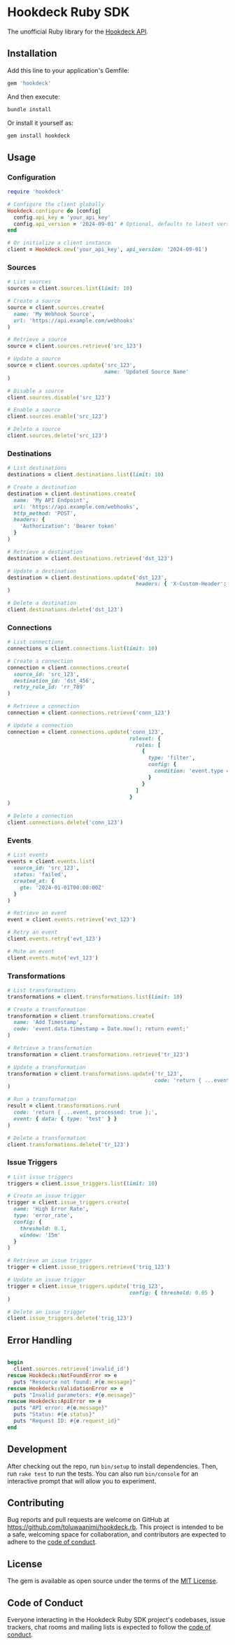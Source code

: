# Hookdeck Ruby SDK

The unofficial Ruby library for the [Hookdeck API](https://hookdeck.com?ref=github-toluwaanimi-ruby-sdk).

## Installation

Add this line to your application's Gemfile:

```ruby
gem 'hookdeck'
```

And then execute:

```bash
bundle install
```

Or install it yourself as:

```bash
gem install hookdeck
```

## Usage

### Configuration

```ruby
require 'hookdeck'

# Configure the client globally
Hookdeck.configure do |config|
  config.api_key = 'your_api_key'
  config.api_version = '2024-09-01' # Optional, defaults to latest version
end

# Or initialize a client instance
client = Hookdeck.new('your_api_key', api_version: '2024-09-01')
```

### Sources

```ruby
# List sources
sources = client.sources.list(limit: 10)

# Create a source
source = client.sources.create(
  name: 'My Webhook Source',
  url: 'https://api.example.com/webhooks'
)

# Retrieve a source
source = client.sources.retrieve('src_123')

# Update a source
source = client.sources.update('src_123',
                               name: 'Updated Source Name'
)

# Disable a source
client.sources.disable('src_123')

# Enable a source
client.sources.enable('src_123')

# Delete a source
client.sources.delete('src_123')
```

### Destinations

```ruby
# List destinations
destinations = client.destinations.list(limit: 10)

# Create a destination
destination = client.destinations.create(
  name: 'My API Endpoint',
  url: 'https://api.example.com/webhooks',
  http_method: 'POST',
  headers: {
    'Authorization': 'Bearer token'
  }
)

# Retrieve a destination
destination = client.destinations.retrieve('dst_123')

# Update a destination
destination = client.destinations.update('dst_123',
                                         headers: { 'X-Custom-Header': 'value' }
)

# Delete a destination
client.destinations.delete('dst_123')
```

### Connections

```ruby
# List connections
connections = client.connections.list(limit: 10)

# Create a connection
connection = client.connections.create(
  source_id: 'src_123',
  destination_id: 'dst_456',
  retry_rule_id: 'rr_789'
)

# Retrieve a connection
connection = client.connections.retrieve('conn_123')

# Update a connection
connection = client.connections.update('conn_123',
                                       ruleset: {
                                         rules: [
                                           {
                                             type: 'filter',
                                             config: {
                                               condition: 'event.type == "order.created"'
                                             }
                                           }
                                         ]
                                       }
)

# Delete a connection
client.connections.delete('conn_123')
```

### Events

```ruby
# List events
events = client.events.list(
  source_id: 'src_123',
  status: 'failed',
  created_at: {
    gte: '2024-01-01T00:00:00Z'
  }
)

# Retrieve an event
event = client.events.retrieve('evt_123')

# Retry an event
client.events.retry('evt_123')

# Mute an event
client.events.mute('evt_123')
```

### Transformations

```ruby
# List transformations
transformations = client.transformations.list(limit: 10)

# Create a transformation
transformation = client.transformations.create(
  name: 'Add Timestamp',
  code: 'event.data.timestamp = Date.now(); return event;'
)

# Retrieve a transformation
transformation = client.transformations.retrieve('tr_123')

# Update a transformation
transformation = client.transformations.update('tr_123',
                                               code: 'return { ...event, modified: true };'
)

# Run a transformation
result = client.transformations.run(
  code: 'return { ...event, processed: true };',
  event: { data: { type: 'test' } }
)

# Delete a transformation
client.transformations.delete('tr_123')
```

### Issue Triggers

```ruby
# List issue triggers
triggers = client.issue_triggers.list(limit: 10)

# Create an issue trigger
trigger = client.issue_triggers.create(
  name: 'High Error Rate',
  type: 'error_rate',
  config: {
    threshold: 0.1,
    window: '15m'
  }
)

# Retrieve an issue trigger
trigger = client.issue_triggers.retrieve('trig_123')

# Update an issue trigger
trigger = client.issue_triggers.update('trig_123',
                                       config: { threshold: 0.05 }
)

# Delete an issue trigger
client.issue_triggers.delete('trig_123')
```

## Error Handling

```ruby

begin
  client.sources.retrieve('invalid_id')
rescue Hookdeck::NotFoundError => e
  puts "Resource not found: #{e.message}"
rescue Hookdeck::ValidationError => e
  puts "Invalid parameters: #{e.message}"
rescue Hookdeck::ApiError => e
  puts "API error: #{e.message}"
  puts "Status: #{e.status}"
  puts "Request ID: #{e.request_id}"
end
```

## Development

After checking out the repo, run `bin/setup` to install dependencies. Then, run `rake test` to run the tests. You can
also run `bin/console` for an interactive prompt that will allow you to experiment.

## Contributing

Bug reports and pull requests are welcome on GitHub at https://github.com/toluwaanimi/hookdeck.rb. This project is
intended to be a safe, welcoming space for collaboration, and contributors are expected to adhere to
the [code of conduct](https://github.com/toluwaanimi/hookdeck.rb/blob/main/CODE_OF_CONDUCT.md).

## License

The gem is available as open source under the terms of the [MIT License](https://opensource.org/licenses/MIT).

## Code of Conduct

Everyone interacting in the Hookdeck Ruby SDK project's codebases, issue trackers, chat rooms and mailing lists is
expected to follow the [code of conduct](https://github.com/toluwaanimi/hookdeck.rb/blob/main/CODE_OF_CONDUCT.md).
